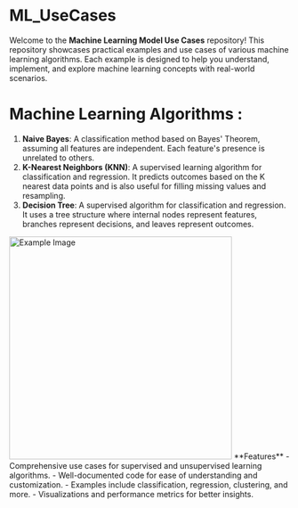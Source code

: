 # ML_UseCases
Welcome to the **Machine Learning Model Use Cases** repository! This repository showcases practical examples and use cases of various machine learning algorithms. Each example is designed to help you understand, implement, and explore machine learning concepts with real-world scenarios.

# Machine Learning Algorithms :
1. **Naive Bayes**: A classification method based on Bayes' Theorem, assuming all features are independent. Each feature's presence is unrelated to others.  
2. **K-Nearest Neighbors (KNN)**: A supervised learning algorithm for classification and regression. It predicts outcomes based on the K nearest data points and is also useful for filling missing values and resampling.  
3. **Decision Tree**: A supervised algorithm for classification and regression. It uses a tree structure where internal nodes represent features, branches represent decisions, and leaves represent outcomes.
   
<img src="https://media.licdn.com/dms/image/v2/C4E12AQGU1EIJX474rA/article-inline_image-shrink_1000_1488/article-inline_image-shrink_1000_1488/0/1624258871908?e=2147483647&v=beta&t=7292bXd08eILZQVBDx5uQ8JX8MXb7mcLcscgzwZxWYM" alt="Example Image" width="400">
**Features**
- Comprehensive use cases for supervised and unsupervised learning algorithms.
- Well-documented code for ease of understanding and customization.
- Examples include classification, regression, clustering, and more.
- Visualizations and performance metrics for better insights.
